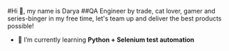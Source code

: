 #Hi 👋, my name is Darya
##QA Engineer by trade, cat lover, gamer and series-binger in my free time, let's team up and deliver the best products possible!

- 🌱 I’m currently learning **Python + Selenium test automation**
